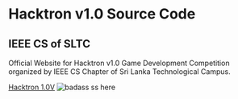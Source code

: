 # Hacktron v1.0 Source Code
## IEEE CS of SLTC
Official Website for Hacktron v1.0 Game Development Competition organized by IEEE CS Chapter of Sri Lanka Technological Campus.

[Hacktron 1.0V](https://sltchacktron.github.io/)
![badass ss here](https://i.imgur.com/z3zREew.png)
